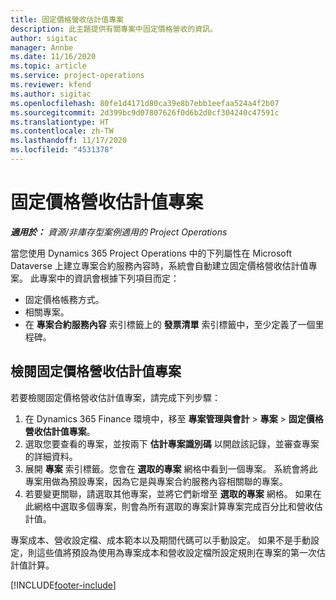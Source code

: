 ```yaml
---
title: 固定價格營收估計值專案
description: 此主題提供有關專案中固定價格營收的資訊。
author: sigitac
manager: Annbe
ms.date: 11/16/2020
ms.topic: article
ms.service: project-operations
ms.reviewer: kfend
ms.author: sigitac
ms.openlocfilehash: 80fe1d4171d80ca39e8b7ebb1eefaa524a4f2b07
ms.sourcegitcommit: 2d399bc9d07807626f0d6b2d0cf304240c47591c
ms.translationtype: HT
ms.contentlocale: zh-TW
ms.lasthandoff: 11/17/2020
ms.locfileid: "4531378"
---
```

# <a name="fixed-price-revenue-estimate-projects"></a>固定價格營收估計值專案 

_**適用於：** 資源/非庫存型案例適用的 Project Operations_

當您使用 Dynamics 365 Project Operations 中的下列屬性在 Microsoft Dataverse 上建立專案合約服務內容時，系統會自動建立固定價格營收估計值專案。 此專案中的資訊會根據下列項目而定：

  - 固定價格帳務方式。
  - 相關專案。
  - 在 **專案合約服務內容** 索引標籤上的 **發票清單** 索引標籤中，至少定義了一個里程碑。

## <a name="review-fixed-price-revenue-estimates-projects"></a>檢閱固定價格營收估計值專案
若要檢閱固定價格營收估計值專案，請完成下列步驟：

1. 在 Dynamics 365 Finance 環境中，移至 **專案管理與會計** > **專案** > **固定價格營收估計值專案**。
2. 選取您要查看的專案，並按兩下 **估計專案識別碼** 以開啟該記錄，並審查專案的詳細資料。
3. 展開 **專案** 索引標籤。您會在 **選取的專案** 網格中看到一個專案。 系統會將此專案用做為預設專案，因為它是與專案合約服務內容相關聯的專案。 
4. 若要變更關聯，請選取其他專案，並將它們新增至 **選取的專案** 網格。 如果在此網格中選取多個專案，則會為所有選取的專案計算專案完成百分比和營收估計值。

  專案成本、營收設定檔、成本範本以及期間代碼可以手動設定。 如果不是手動設定，則這些值將預設為使用為專案成本和營收設定檔所設定規則在專案的第一次估計值計算。



[!INCLUDE[footer-include](../includes/footer-banner.md)]